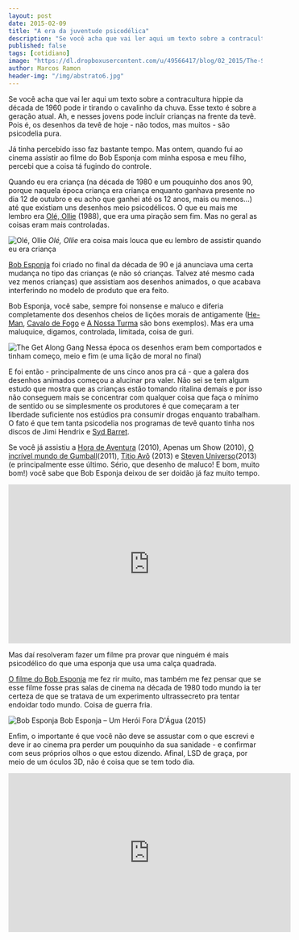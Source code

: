```yaml
---
layout: post
date: 2015-02-09
title: "A era da juventude psicodélica"
description: "Se você acha que vai ler aqui um texto sobre a contracultura hippie da década de 1960 pode ir tirando o cavalinho da chuva. Esse texto é sobre a geração atual. Ah, e nesses jovens pode incluir crianças na frente da tevê. Pois é, os desenhos da tevê de hoje - não todos, mas muitos - são psicodelia pura."
published: false
tags: [cotidiano]
image: "https://dl.dropboxusercontent.com/u/49566417/blog/02_2015/The-Spongebob-Sponge-Out-Of-Water-International-Trailer-1.jpg"
author: Marcos Ramon
header-img: "/img/abstrato6.jpg"
---
```


Se você acha que vai ler aqui um texto sobre a contracultura hippie da década de 1960 pode ir tirando o cavalinho da chuva. Esse texto é sobre a geração atual. Ah, e nesses jovens pode incluir crianças na frente da tevê. Pois é, os desenhos da tevê de hoje - não todos, mas muitos - são psicodelia pura.

Já tinha percebido isso faz bastante tempo. Mas ontem, quando fui ao cinema assistir ao filme do Bob Esponja com minha esposa e meu filho, percebi que a coisa tá fugindo do controle.

Quando eu era criança (na década de 1980 e um pouquinho dos anos 90, porque naquela época criança era criança enquanto ganhava presente no dia 12 de outubro e eu acho que ganhei até os 12 anos, mais ou menos...) até que existiam uns desenhos meio psicodélicos. O que eu mais me lembro era [Olé, Ollie](http://en.wikipedia.org/wiki/Ox_Tales) (1988), que era uma piração sem fim. Mas no geral as coisas eram mais controladas.

![Olé, Ollie](https://dl.dropboxusercontent.com/u/49566417/blog/02_2015/Ol%C3%A9%20Ollie.jpg)
<span class="caption text-muted">*Olé, Ollie* era coisa mais louca que eu lembro de assistir quando eu era criança</span>

[Bob Esponja](http://en.wikipedia.org/wiki/SpongeBob_SquarePants) foi criado no final da década de 90 e já anunciava uma certa mudança no tipo das crianças (e não só crianças. Talvez até mesmo cada vez menos crianças) que assistiam aos desenhos animados, o que acabava interferindo no modelo de produto que era feito.

Bob Esponja, você sabe, sempre foi nonsense e maluco e diferia completamente dos desenhos cheios de lições morais de antigamente ([He-Man](https://www.youtube.com/watch?v=3eVNjzv5aac), [Cavalo de Fogo](https://www.youtube.com/watch?v=5J8jY-exXTY) e [A Nossa Turma](https://www.youtube.com/watch?v=oYCOKce4Za4) são bons exemplos). Mas era uma maluquice, digamos, controlada, limitada, coisa de guri. 

![The Get Along Gang](https://dl.dropboxusercontent.com/u/49566417/blog/02_2015/get-along-gang-logo-0.jpg)
<span class="caption text-muted">Nessa época os desenhos eram bem comportados e tinham começo, meio e fim (e uma lição de moral no final)</span>

E foi então - principalmente de uns cinco anos pra cá - que a galera dos desenhos animados começou a alucinar pra valer. Não sei se tem algum estudo que mostra que as crianças estão tomando ritalina demais e por isso não conseguem mais se concentrar com qualquer coisa que faça o mínimo de sentido ou se simplesmente os produtores é que começaram a ter liberdade suficiente nos estúdios pra consumir drogas enquanto trabalham. O fato é que tem tanta psicodelia nos programas de tevê quanto tinha nos discos de Jimi Hendrix e [Syd Barret](http://en.wikipedia.org/wiki/Syd_Barrett).

Se você já assistiu a [Hora de Aventura](https://www.youtube.com/watch?v=tQSIp4JmUlw) (2010), Apenas um Show (2010), [O incrível mundo de Gumball](https://www.youtube.com/watch?v=nkhplrxiDEs)(2011), [Titio Avô](https://www.youtube.com/watch?v=csSqrBpg0NQ) (2013) e [Steven Universo](https://www.youtube.com/watch?v=L3RxFs5yfxk)(2013) (e principalmente esse último. Sério, que desenho de maluco! E bom, muito bom!) você sabe que Bob Esponja deixou de ser doidão já faz muito tempo.

<iframe width="560" height="315" src="https://www.youtube.com/embed/M5-2fEClpWw?rel=0" frameborder="0" allowfullscreen></iframe>

Mas daí resolveram fazer um filme pra provar que ninguém é mais psicodélico do que uma esponja que usa uma calça quadrada.

[O filme do Bob Esponja](https://www.youtube.com/watch?list=PLPCb6qD6nQhDs90vzESEaUL1br7dumeyP&v=tr_Mv2yCFLw&feature=player_embedded) me fez rir muito, mas também me fez pensar que se esse filme fosse pras salas de cinema na década de 1980 todo mundo ia ter certeza de que se tratava de um experimento ultrassecreto pra tentar endoidar todo mundo. Coisa de guerra fria.

![Bob Esponja](https://dl.dropboxusercontent.com/u/49566417/blog/02_2015/The-Spongebob-Sponge-Out-Of-Water-International-Trailer-1.jpg)
<span class="caption text-muted">Bob Esponja – Um Herói Fora D'Água (2015)</span>

Enfim, o importante é que você não deve se assustar com o que escrevi e deve ir ao cinema pra perder um pouquinho da sua sanidade - e confirmar com seus próprios olhos o que estou dizendo. Afinal, LSD de graça, por meio de um óculos 3D, não é coisa que se tem todo dia.

<iframe width="560" height="315" src="https://www.youtube.com/embed/mRH9ZB5yOZ0?rel=0" frameborder="0" allowfullscreen></iframe>
